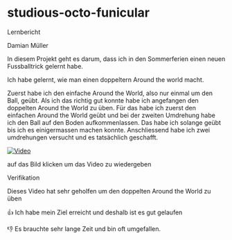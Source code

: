# studious-octo-funicular
Lernbericht

Damian Müller

In diesem Projekt geht es darum, dass ich in den Sommerferien einen neuen Fussballtrick gelernt habe. 

Ich habe gelernt, wie man einen doppeltern Around the world macht.

Zuerst habe ich den einfache Around the World, also nur einmal um den Ball, geübt. Als ich das richtig gut konnte habe ich angefangen den doppelten Around the World zu üben. Für das habe ich zuerst den einfachen Around the World geübt und bei der zweiten Umdrehung habe ich den Ball auf den Boden aufkommenlassen. Das habe ich solange geübt bis ich es einigermassen machen konnte. Anschliessend habe ich zwei umdrehungen versucht und es tatsächlich geschafft. 

[![Video](https://user-images.githubusercontent.com/110892840/184823504-bf112ca4-3ae2-4def-ac8c-43ceef0cb8d7.png)](https://youtu.be/TTKoFAHiwg8)

auf das Bild klicken um das Video zu wiedergeben

Verifikation

Dieses Video hat sehr geholfen um den doppelten Around the World zu üben

👍 Ich habe mein Ziel erreicht und deshalb ist es gut gelaufen

👎 Es brauchte sehr lange Zeit und bin oft umgefallen.
